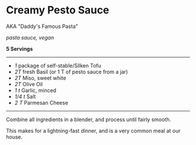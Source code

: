 # Creamy Pesto Sauce

AKA "Daddy's Famous Pasta"

*pasta sauce, vegan*

**5 Servings**

---

- *1* package of self-stable/Silken Tofu
- *2T* fresh Basil (or 1 T of pesto sauce from a jar)
- *2T* Miso, sweet white
- *2T* Olive Oil
- *1 t* Garlic, minced
- *1/4 t* Salt
- *2 T* Parmesan Cheese

---

Combine all ingredients in a blender, and process until fairly smooth.

This makes for a lightning-fast dinner, and is a very common meal at our house.
